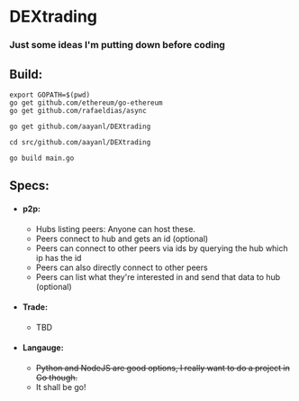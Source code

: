 # DEXtrading
### Just some ideas I'm putting down before coding


## Build:
```
export GOPATH=$(pwd)
go get github.com/ethereum/go-ethereum
go get github.com/rafaeldias/async

go get github.com/aayanl/DEXtrading

cd src/github.com/aayanl/DEXtrading

go build main.go
```


## Specs:

* #### p2p:
  * Hubs listing peers: Anyone can host these.
  * Peers connect to hub and gets an id (optional)
  * Peers can connect to other peers via ids by querying the hub which ip has the id
  * Peers can also directly connect to other peers
  * Peers can list what they're interested in and send that data to hub (optional)

* #### Trade:
  * TBD


* #### Langauge:
  * <s>Python and NodeJS are good options, I really want to do a project in Go though.</s>
  * It shall be go!
